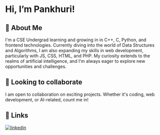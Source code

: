 # Hi, I’m Pankhuri! 

## 🚀 About Me
I'm a CSE Undergrad learning and growing in in C++, C, Python, and frontend technologies. Currently diving into the world of Data Structures and Algorithms, I am also expanding my skills in web development, particularly with JS, CSS, HTML, and PHP. My curiosity extends to the realms of artificial intelligence, and I'm always eager to explore new opportunities and challenges.

## 🌱 Looking to collaborate 
I am open to collaboration on exciting projects. Whether it's coding, web development, or AI-related, count me in!

## 🔗 Links
[![linkedin](https://img.shields.io/badge/linkedin-0A66C2?style=for-the-badge&logo=linkedin&logoColor=white)](https://www.linkedin.com/)

<!--- [![portfolio](https://img.shields.io/badge/my_portfolio-000?style=for-the-badge&logo=ko-fi&logoColor=white)](https://katherineoelsner.com/) --->




<!---
pankhuri92/pankhuri92 is a ✨ special ✨ repository because its `README.md` (this file) appears on your GitHub profile.
You can click the Preview link to take a look at your changes.
--->
